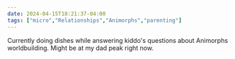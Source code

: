 ```yaml
---
date: 2024-04-15T18:21:37-04:00
tags: ["micro","Relationships","Animorphs","parenting"]
---
```

Currently doing dishes while answering kiddo's questions about Animorphs worldbuilding. Might be at my dad peak right now.